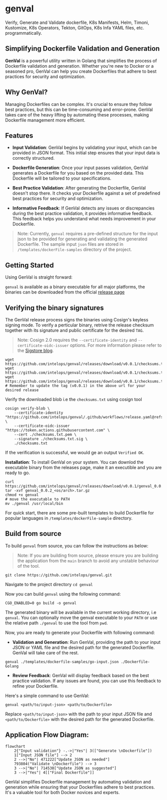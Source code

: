 # genval
Verify, Generate and Validate dockerfile, K8s Manifests, Helm, Timoni, Kustomize, K8s Operators, Tekton, GitOps, K8s Infa YAML files, etc. programmatically.


## Simplifying Dockerfile Validation and Generation

**GenVal** is a powerful utility written in Golang that simplifies the process of Dockerfile validation and generation. Whether you're new to Docker or a seasoned pro, GenVal can help you create Dockerfiles that adhere to best practices for security and optimization.

## Why GenVal?

Managing Dockerfiles can be complex. It's crucial to ensure they follow best practices, but this can be time-consuming and error-prone. GenVal takes care of the heavy lifting by automating these processes, making Dockerfile management more efficient.

## Features

- **Input Validation**: GenVal begins by validating your input, which can be provided in JSON format. This initial step ensures that your input data is correctly structured.

- **Dockerfile Generation**: Once your input passes validation, GenVal generates a Dockerfile for you based on the provided data. This Dockerfile will be tailored to your specifications.

- **Best Practice Validation**: After generating the Dockerfile, GenVal doesn't stop there. It checks your Dockerfile against a set of predefined best practices for security and optimization. 

- **Informative Feedback**: If GenVal detects any issues or discrepancies during the best practice validation, it provides informative feedback. This feedback helps you understand what needs improvement in your Dockerfile.


> Note: Currently, `genval` requires a pre-defined structure for the input json to be provided for generating and validating the generated Dockerfile. The sample input `json` files are stored in `/templates/dockerFile-samples` directory of the project.

## Getting Started

Using GenVal is straight forward:

`genval` is available as a binary executable for all major platforms, the binaries can be downloaded from the official [release page](https://github.com/intelops/genval/releases)

## Verifying the binary signatures 

The GenVal release process signs the binaries using Cosign's keyless signing mode. To verify a perticular binary, retrive the release checksum together with its signature and public certificate for the desired `TAG`.

> Note: Cosign 2.0 requires the `--certificate-identity` and `--certificate-oidc-issuer` options.
For more information please refer to the [Sigstore blog](https://blog.sigstore.dev/cosign-2-0-released/). 

```shell
wget https://github.com/intelops/genval/releases/download/v0.0.1/checksums.txt
wget https://github.com/intelops/genval/releases/download/v0.0.1/checksums.txt.pem
wget https://github.com/intelops/genval/releases/download/v0.0.1/checksums.txt.sig
# Remember to update the tag (v0.0.1) in the above url for your desired release
```
Verify the downloaded blob i.e the `checksums.txt` using cosign tool

```shell
cosign verify-blob \
    --certificate-identity "https://github.com/intelops/genval/.github/workflows/release.yaml@refs/tags/v0.0.1" \
    --certificate-oidc-issuer "https://token.actions.githubusercontent.com" \
	--cert ./checksums.txt.pem \
	--signature ./checksums.txt.sig \
	./checksums.txt
```

If the verification is successful, we would ge an output `Verified OK`.


**Installation**: To install GenVal on your system. You can downlod the executable binary from the releases page, make it an executible and you are ready to go.

```shell
curl https://github.com/intelops/genval/releases/download/v0.0.1/genval_0.0.1_<os/arch>.tar.gz
tar -xvf genval_0.0.2_<os/arch>.tar.gz
chmod +x genval
# move the executable to PATH
mv ./genval /usr/local/bin
```
For quick start, there are some pre-built templates to build Dockerfile for popular languages in `/templates/dockerFile-sample` directory. 

## Build from source

To build `genval` from source, you can follow the instructions as below:

> Note: If you are building from source, please ensure you are building the application from the `main` branch to avoid any unstable behaviour of the tool.  


```shell
git clone https://github.com/intelops/genval.git
```
Navigate to the project directory
`cd genval`

Now you can build `genval` using the following command:

```shell
CGO_ENABLED=0 go build -o genval
```
The generated binary will be available in the current working directory, i.e `genval`. You can optionally move the genval executable to your `PATH` or use the relative path `./genval` to use the tool from `pwd`.

Now, you are ready to generate your Dockerfile with following command:


- **Validation and Generation**: Run GenVal, providing the path to your input JSON or YAML file and the desired path for the generated Dockerfile. GenVal will take care of the rest.

`genval ./templates/dockerfile-samples/go-input.json ./Dockerfile-Golang`

- **Review Feedback**: GenVal will display feedback based on the best practice validation. If any issues are found, you can use this feedback to refine your Dockerfile.

Here's a simple command to use GenVal:

```shell
genval <path/to/input-json> <path/to/Dockerfile>
```

Replace `<path/to/input-json>` with the path to your input JSON file and `<path/to/Dockerfile>` with the desired path for the generated Dockerfile.

## Application Flow Diagram: 
```mermaid
flowchart
	2{"Input validation"} -.->|"Yes"| 3(["Generate \nDockerfile"])
	1["Input JSON file"] --> 2
	2 -->|"No"| 471222["Update JSON as needed"]
	793804("Validate \nDockerfile") --> 3
	3 -->|"No"| 714538["Update JSON as suggested"]
	3 -->|"Yes"| 4[["Final Dockerfile"]]
```


GenVal simplifies Dockerfile management by automating validation and generation while ensuring that your Dockerfiles adhere to best practices. It's a valuable tool for both Docker novices and experts.

